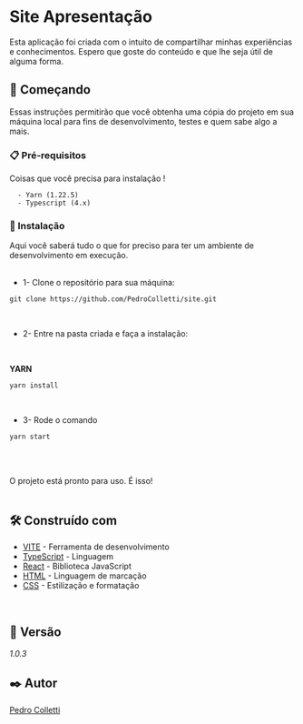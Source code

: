 # Site Apresentação

Esta aplicação foi criada com o intuito de compartilhar minhas experiências e conhecimentos. Espero que goste do conteúdo e que lhe seja útil de alguma forma.

## 🚀 Começando

Essas instruções permitirão que você obtenha uma cópia do projeto em sua máquina local para fins de desenvolvimento, testes e quem sabe algo a mais.



### 📋 Pré-requisitos

Coisas que você precisa para instalação !

```
  - Yarn (1.22.5)
  - Typescript (4.x)
```


### 🔧 Instalação

Aqui você saberá tudo o que for preciso para ter um ambiente de desenvolvimento em execução.
</br>
</br>
* 1- Clone o repositório para sua máquina: 
```
git clone https://github.com/PedroColletti/site.git
```
  </br>

* 2- Entre na pasta criada e faça a instalação:

  </br>

<b>YARN</b>

```
yarn install
```

</br>


* 3- Rode o comando

```
yarn start
```

</br>
</br>

O projeto está pronto para uso. É isso!
</br>
</br>

## 🛠️ Construído com

* [VITE](https://vitejs.dev/) - Ferramenta de desenvolvimento
* [TypeScript](https://www.typescriptlang.org/) - Linguagem
* [React](https://react.dev/) - Biblioteca JavaScript
* [HTML](https://developer.mozilla.org/en-US/docs/Web/HTML) - Linguagem de marcação
* [CSS](https://www.w3.org/Style/CSS/specs.en.html) - Estilização e formatação


</br>

## 📌 Versão

*1.0.3*

## ✒️ Autor

[Pedro Colletti](https://github.com/PedroColletti)

